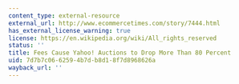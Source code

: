 ```yaml
---
content_type: external-resource
external_url: http://www.ecommercetimes.com/story/7444.html
has_external_license_warning: true
license: https://en.wikipedia.org/wiki/All_rights_reserved
status: ''
title: Fees Cause Yahoo! Auctions to Drop More Than 80 Percent
uid: 7d7b7c06-6259-4b7d-b8d1-8f7d8968626a
wayback_url: ''
---
```

